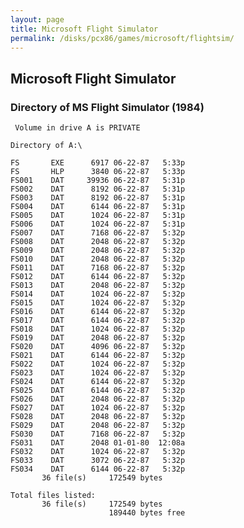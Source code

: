 ```yaml
---
layout: page
title: Microsoft Flight Simulator
permalink: /disks/pcx86/games/microsoft/flightsim/
---
```


Microsoft Flight Simulator
--------------------------

### Directory of MS Flight Simulator (1984)

	 Volume in drive A is PRIVATE    

	Directory of A:\

	FS       EXE      6917 06-22-87   5:33p
	FS       HLP      3840 06-22-87   5:33p
	FS001    DAT     39936 06-22-87   5:31p
	FS002    DAT      8192 06-22-87   5:31p
	FS003    DAT      8192 06-22-87   5:31p
	FS004    DAT      6144 06-22-87   5:31p
	FS005    DAT      1024 06-22-87   5:31p
	FS006    DAT      1024 06-22-87   5:31p
	FS007    DAT      7168 06-22-87   5:32p
	FS008    DAT      2048 06-22-87   5:32p
	FS009    DAT      2048 06-22-87   5:32p
	FS010    DAT      2048 06-22-87   5:32p
	FS011    DAT      7168 06-22-87   5:32p
	FS012    DAT      6144 06-22-87   5:32p
	FS013    DAT      2048 06-22-87   5:32p
	FS014    DAT      1024 06-22-87   5:32p
	FS015    DAT      1024 06-22-87   5:32p
	FS016    DAT      6144 06-22-87   5:32p
	FS017    DAT      6144 06-22-87   5:32p
	FS018    DAT      1024 06-22-87   5:32p
	FS019    DAT      2048 06-22-87   5:32p
	FS020    DAT      4096 06-22-87   5:32p
	FS021    DAT      6144 06-22-87   5:32p
	FS022    DAT      1024 06-22-87   5:32p
	FS023    DAT      1024 06-22-87   5:32p
	FS024    DAT      6144 06-22-87   5:32p
	FS025    DAT      6144 06-22-87   5:32p
	FS026    DAT      2048 06-22-87   5:32p
	FS027    DAT      1024 06-22-87   5:32p
	FS028    DAT      2048 06-22-87   5:32p
	FS029    DAT      2048 06-22-87   5:32p
	FS030    DAT      7168 06-22-87   5:32p
	FS031    DAT      2048 01-01-80  12:08a
	FS032    DAT      1024 06-22-87   5:32p
	FS033    DAT      3072 06-22-87   5:32p
	FS034    DAT      6144 06-22-87   5:32p
	       36 file(s)     172549 bytes

	Total files listed:
	       36 file(s)     172549 bytes
	                      189440 bytes free
